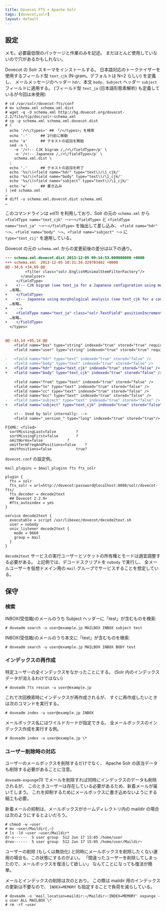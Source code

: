 ```yaml
---
title: Dovecot FTS + Apache Solr
tags: [dovecot,solr]
layout: default
---
```


設定
----------------------------------------------------------------------

メモ。必要最低限のパッケージと作業のみを記述。
まだほとんど使用していないので穴があるかもしれない。

Dovecot の Solr スキーマをインストールする。
日本語対応のトークナイザーを使用するフィールド型
`text_cjk` (N-gram。デフォルトは N=2 らしい) を定義し、
メールメッセージのヘッダー `hdr`、本文 `body`、`Subject` ヘッダー `subject`
フィールドに適用する。
(フィールド型 `text_ja` (日本語形態素解析) も定義しているが今回は未使用)

``` console
# cd /var/solr/dovecot-fts/conf
# mv schema.xml schema.xml.dist
# wget -q -O schema.xml http://hg.dovecot.org/dovecot-2.2/file/tip/doc/solr-schema.xml
# cp -p schema.xml schema.xml.dovecot.dist
# (
  echo '/<\/types>'	## 「/</types>」を検索
  echo '-'		## 1行前に移動
  echo 'a'		## テキストの追加を開始
  sed -n \
    -e '/<!-- CJK bigram /,/<\/fieldType>/p' \
    -e '/<!-- Japanese /,/<\/fieldType>/p' \
    schema.xml.dist \
  ;
  echo '.'		## テキストの追加を終了
  echo '%s/\(<field name="hdr" type="text\)/\1_cjk/'
  echo '%s/\(<field name="body" type="text\)/\1_cjk/'
  echo '%s/\(<field name="subject" type="text\)/\1_cjk/'
  echo 'w'		## 書き込み
) |ed schema.xml
…
# diff -u schema.xml.dovecot.dist schema.xml
…
```

このコマンドラインは `ed`(1) を利用しており、Solr の元の `schema.xml` から
`<fieldType name="text_cjk" 〜>〜</fieldType>` と
`<fieldType name="text_ja" 〜>〜</fieldType>` を抽出して差し込み、
`<field name="hdr" 〜>`、`<field name="body" 〜>`、`<field name="subject" 〜>`
に `type="text_cij"` を適用している。

Dovecot の元の `schema.xml` からの変更前後の差分は以下の通り。

``` diff
--- schema.xml.dovecot.dist	2013-12-05 09:14:53.000000000 +0000
+++ schema.xml	2013-12-05 10:31:34.329703482 +0000
@@ -34,6 +34,69 @@
         <filter class="solr.EnglishMinimalStemFilterFactory"/>
       </analyzer>
     </fieldType>
+    <!-- CJK bigram (see text_ja for a Japanese configuration using morphological analysis) -->
  …省略…
+    </fieldType>
+    <!-- Japanese using morphological analysis (see text_cjk for a configuration using bigramming)
  …省略…
+    -->
+    <fieldType name="text_ja" class="solr.TextField" positionIncrementGap="100" autoGeneratePhraseQueries="false">
  …省略…
+    </fieldType>
  </types>
 
 
@@ -43,14 +95,14 @@
    <field name="box" type="string" indexed="true" stored="true" required="true" />
    <field name="user" type="string" indexed="true" stored="true" required="true" />
 
-   <field name="hdr" type="text" indexed="true" stored="false" />
-   <field name="body" type="text" indexed="true" stored="false" />
+   <field name="hdr" type="text_cjk" indexed="true" stored="false" />
+   <field name="body" type="text_cjk" indexed="true" stored="false" />
 
    <field name="from" type="text" indexed="true" stored="false" />
    <field name="to" type="text" indexed="true" stored="false" />
    <field name="cc" type="text" indexed="true" stored="false" />
    <field name="bcc" type="text" indexed="true" stored="false" />
-   <field name="subject" type="text" indexed="true" stored="false" />
+   <field name="subject" type="text_cjk" indexed="true" stored="false" />

    <!-- Used by Solr internally: -->
    <field name="_version_" type="long" indexed="true" stored="true"/>
```

```
FIXME: <filed>
  sortMissingLast=false			?
  sortMissingFirst=false		?
  omitNorms=false			?
  omitTermFreqAndPositions=false	?
  omitPositions=false			true?
```

`dovecot.conf` の設定例。

```
mail_plugins = $mail_plugins fts fts_solr

plugin {
  fts = solr
  fts_solr = url=http://dovecot:password@localhost:8080/solr/dovecot-fts/
  fts_decoder = decode2text
  ## Dovecot 2.2.9+
  #fts_autoindex = yes
}

service decode2text {
  executable = script /usr/libexec/dovecot/decode2text.sh
  user = nobody
  unix_listener decode2text {
    mode = 0660
    group = mail
  }
}
```

`decode2text`
サービスの実行ユーザーとソケットの所有権とモードは適宜調整する必要がある。
上記例では、デコードスクリプトを `nobody` で実行し、
全メールユーザーを仮想ドメイン用の `mail`
グループでサービスすることを想定している。

保守
----------------------------------------------------------------------

### 検索

INBOX(受信箱)のメールのうち Subject ヘッダーに「test」が含むものを検索:

```console
# doveadm search -u user@example.jp MAILBOX INBOX subject test
```

INBOX(受信箱)のメールのうち本文に「test」が含むものを検索:

```
# doveadm search -u user@example.jp MAILBOX INBOX BODY test
```

### インデックスの再作成

特定ユーザーの全インデックスをなかったことにする。
(Solr 内のインデックスデータが消えるわけではない)

```console
# doveadm fts rescan -u user@example.jp
```

これで次回検索時にインデックスが再作成されるが、
すぐに再作成したいときは次のコマンドを実行する。

```console
# doveadm index -u user@example.jp INBOX
```

メールボックス名にはワイルドカードが指定できる。
全メールボックスのインデックス作成を実行する例。

```console
# doveadm index -u user@example.jp \*
```

### ユーザー削除時の対応

ユーザーのメールボックスを削除するだけでなく、
Apache Solr の該当データも削除する必要があることに注意。

`doveadm-expunge`(1)
でメールを削除すれば同時にインデックスのデータも削除されるが、
このときユーザーは存在している必要があるため、新着メールが届いてしまう。
これを抑制するためにメールボックスに書き込めないようにする細工も必要。

新着メールの抑制は、メールボックスがホームディレクトリ内の maildir
の場合は次のようにするとよいだろう。

```console
# chmod -w ~user
# mv ~user/Maildir{,~}
# ls -ld ~user ~user/Maildir*
dr-x------  5 user group  512 Jun 17 15:05 /home/user
drwx------  5 user group  512 Jun 17 15:05 /home/user/Maildir~
```

ユーザーの削除 (もしくは無効化)
と同時にメールボックスを削除したくない運用の場合も、この状態にするのがよい。
「間違ったユーザーを削除してしまったので、メールボックスを復活して欲しい」
なんてことになっても復活が簡単。

メールとインデックスの削除は次のとおり。
この際は maildir 用のインデックスの更新は不要なので、
`INDEX=MEMORY` も指定することで負荷を減らしている。

```console
# doveadm -o 'mail_location=maildir:~/Maildir~:INDEX=MEMORY' expunge -u user ALL MAILBOX \*
# rm -rf ~user
```

